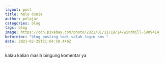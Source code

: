 ```yaml
---
layout: post
title: halo dunia
author: pelajar
categories: blog
tags: blog
image: https://cdn.pixabay.com/photo/2021/01/11/19/14/windmill-5909414_960_720.jpg
beforetoc: "blog posting tadi salah login cms "
date: 2021-02-25T21:04:58.446Z
---
```

kalau kalian masih bingung komentar ya